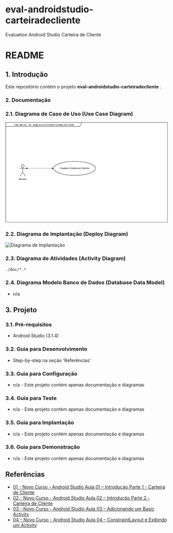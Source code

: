 # eval-androidstudio-carteiradecliente
Evaluation Android Studio Carteira de Cliente

# README #

## 1. Introdução ##

Este repositório contém o projeto **eval-androidstudio-carteiradecliente** . 

### 2. Documentação ###

### 2.1. Diagrama de Caso de Uso (Use Case Diagram) ###

![Diagrama de Caso de Uso](https://github.com/josemarsilva/eval-androidstudio-carteiradecliente/blob/master/doc/Diagrama%20Caso%20de%20Uso%20-%2000%20-%20Contexto%20Carteira%20de%20Cliente.png) 


### 2.2. Diagrama de Implantação (Deploy Diagram) ###

![Diagrama de Implantação](https://github.com/josemarsilva/eval-androidstudio-carteiradecliente/blob/master/doc/Diagrama%20de%20Implantacao%20-%2000%20-%20Contexto%20Carteira%20de%20Cliente.png) 


### 2.3. Diagrama de Atividades (Activity Diagram) ###

```image-file
./doc/*.*
```


### 2.4. Diagrama Modelo Banco de Dados (Database Data Model) ###

* n/a


## 3. Projeto ##

### 3.1. Pré-requisitos ###

* Android Studio (3.1.4)


### 3.2. Guia para Desenvolvimento ###

* Step-by-step na seção 'Referências'


### 3.3. Guia para Configuração ###

* n/a - Este projeto contém apenas documentação e diagramas


### 3.4. Guia para Teste ###

* n/a - Este projeto contém apenas documentação e diagramas


### 3.5. Guia para Implantação ###

* n/a - Este projeto contém apenas documentação e diagramas


### 3.6. Guia para Demonstração ###

* n/a - Este projeto contém apenas documentação e diagramas


## Referências ##

* [01 - Novo Curso - Android Studio Aula 01 – Introdução Parte 1 - Carteira de Cliente](https://www.youtube.com/watch?v=MnJEbS5p3kQ)
* [02 - Novo Curso - Android Studio Aula 02 – Introdução Parte 2 - Carteira de Cliente](https://www.youtube.com/watch?v=g1Zq_nyc8DM)
* [03 - Novo Curso - Android Studio Aula 03 – Adicionando um Basic Activity](https://www.youtube.com/watch?v=h9uPk-baha4)
* [04 - Novo Curso - Android Studio Aula 04 – ConstraintLayout e Exibindo um Activity](https://www.youtube.com/watch?v=0QCO6pZ9vxY&t=12s)
